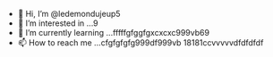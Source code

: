 - 👋 Hi, I’m @ledemondujeup5
- 👀 I’m interested in ...9
- 🌱 I’m currently learning ...fffffgfggfgxcxcxc999vb69
- 📫 How to reach me ...cfgfgfgfg999df999vb
18181ccvvvvvdfdfdfdf
<!---2222cccc515151
ledemondujeup5/ledemondujeup5 is a ✨ special ✨ repository because its `README.md` (this file) appears on your GitHub profile.
You can click the Preview link to take a look at your changes.;:;:;:
dfdfdfdfcvcvcvcv
1651616fggffg
vvvvv
